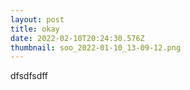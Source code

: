 ```yaml
---
layout: post
title: okay
date: 2022-02-10T20:24:30.576Z
thumbnail: soo_2022-01-10_13-09-12.png
---
```

dfsdfsdff